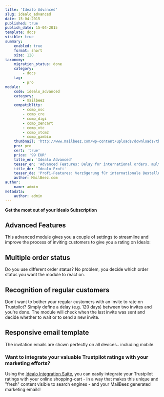 ```yaml
---
title: 'Idealo Advanced'
slug: idealo_advanced
date: 15-04-2015
published: true
publish_date: 15-04-2015
template: docs
visible: true
summary:
    enabled: true
    format: short
    size: 128
taxonomy:
    migration_status: done
    category:
        - docs
    tag:
        - pro
module:
    code: idealo_advanced
    category:
        - mailbeez
    compatiblity:
        - comp_osc
        - comp_cre
        - comp_digi
        - comp_zencart
        - comp_xtc
        - comp_xtcm2        
        - comp_gambio
    thumbnail: 'http://www.mailbeez.com/wp-content/uploads/downloads/thumbnails/2013/06/top_64.png'
    pro: pro
    cert: 'true'
    price: '99 EUR'
    title_en: 'Idealo Advanced'
    teaser_en: 'Advanced Features: Delay for international orders, multiple Order status, recognition of regular customers'
    title_de: 'Idealo Profi'
    teaser_de: 'Profi-Features: Verzögerung für internationale Bestellungen, Stammkunden-Erkennung und mehr'
    author: MailBeez.com
author:
    name: admin
metadata:
    author: admin
---
```


**Get the most out of your Idealo Subscription**

## Advanced Features

This advanced module gives you a couple of settings to streamline and improve the process of inviting customers to give you a rating on Idealo:

## Multiple order status

Do you use different order status? No problem, you decide which order status you want the module to react on.

## Recognition of regular customers

Don't want to bother your regular customers with an invite to rate on Trustpilot? Simply define a delay (e.g. 120 days) between two invites and you're done. The module will check when the last invite was sent and decide whether to wait or to send a new invite.

## Responsive email template

The invitation emails are shown perfectly on all devices.. including mobile.

### Want to integrate your valuable Trustpilot ratings with your marketing efforts?

Using the [Idealo Integration Suite](/documentation/configbeez/config_idealo_rss_importer/), you can easily integrate your Trustpilot ratings with your online shopping-cart - in a way that makes this unique and "fresh" content visible to search engines - and your MailBeez generated marketing emails!
